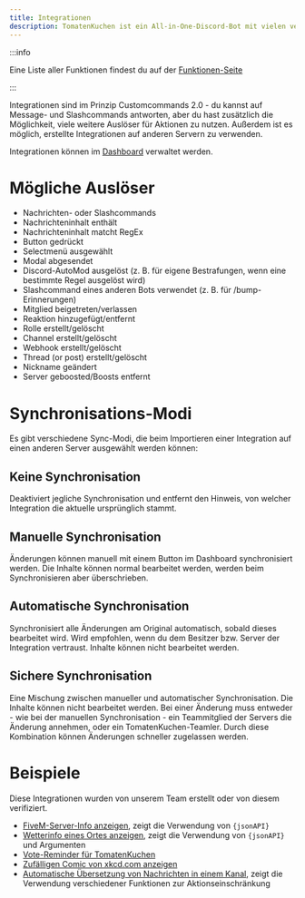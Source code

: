 ```yaml
---
title: Integrationen
description: TomatenKuchen ist ein All-in-One-Discord-Bot mit vielen verschiedenen Funktionen. Diese Seite erklärt die Verwendung von Integrationen, die nächste Version von Customcommands.
---
```


:::info

Eine Liste aller Funktionen findest du auf der [Funktionen-Seite](/category/action-functions)

:::

Integrationen sind im Prinzip Customcommands 2.0 - du kannst auf Message- und Slashcommands antworten, aber du hast zusätzlich die Möglichkeit, viele weitere Auslöser für Aktionen zu nutzen.
Außerdem ist es möglich, erstellte Integrationen auf anderen Servern zu verwenden.

Integrationen können im [Dashboard](https://tomatenkuchen.eu/dashboard/integrations) verwaltet werden.

# Mögliche Auslöser

- Nachrichten- oder Slashcommands
- Nachrichteninhalt enthält
- Nachrichteninhalt matcht RegEx
- Button gedrückt
- Selectmenü ausgewählt
- Modal abgesendet
- Discord-AutoMod ausgelöst (z. B. für eigene Bestrafungen, wenn eine bestimmte Regel ausgelöst wird)
- Slashcommand eines anderen Bots verwendet (z. B. für /bump-Erinnerungen)
- Mitglied beigetreten/verlassen
- Reaktion hinzugefügt/entfernt
- Rolle erstellt/gelöscht
- Channel erstellt/gelöscht
- Webhook erstellt/gelöscht
- Thread (or post) erstellt/gelöscht
- Nickname geändert
- Server geboosted/Boosts entfernt

# Synchronisations-Modi

Es gibt verschiedene Sync-Modi, die beim Importieren einer Integration auf einen anderen Server ausgewählt werden können:

## Keine Synchronisation

Deaktiviert jegliche Synchronisation und entfernt den Hinweis, von welcher Integration die aktuelle ursprünglich stammt.

## Manuelle Synchronisation

Änderungen können manuell mit einem Button im Dashboard synchronisiert werden. Die Inhalte können normal bearbeitet werden, werden beim Synchronisieren aber überschrieben.

## Automatische Synchronisation

Synchronisiert alle Änderungen am Original automatisch, sobald dieses bearbeitet wird. Wird empfohlen, wenn du dem Besitzer bzw. Server der Integration vertraust. Inhalte können nicht bearbeitet werden.

## Sichere Synchronisation

Eine Mischung zwischen manueller und automatischer Synchronisation. Die Inhalte können nicht bearbeitet werden. Bei einer Änderung muss entweder - wie bei der manuellen Synchronisation - ein Teammitglied der Servers die Änderung annehmen, oder ein TomatenKuchen-Teamler. Durch diese Kombination können Änderungen schneller zugelassen werden.

# Beispiele

Diese Integrationen wurden von unserem Team erstellt oder von diesem verifiziert.

- [FiveM-Server-Info anzeigen](https://tomatenkuchen.eu/dashboard/integrations?info=fivem), zeigt die Verwendung von `{jsonAPI}`
- [Wetterinfo eines Ortes anzeigen](https://tomatenkuchen.eu/dashboard/integrations?info=weather), zeigt die Verwendung von `{jsonAPI}` und Argumenten
- [Vote-Reminder für TomatenKuchen](https://tomatenkuchen.eu/dashboard/integrations?info=vote-reminder)
- [Zufälligen Comic von xkcd.com anzeigen](https://tomatenkuchen.eu/dashboard/integrations?info=xkcd)
- [Automatische Übersetzung von Nachrichten in einem Kanal](https://tomatenkuchen.eu/dashboard/integrations?info=autotranslate), zeigt die Verwendung verschiedener Funktionen zur Aktionseinschränkung
